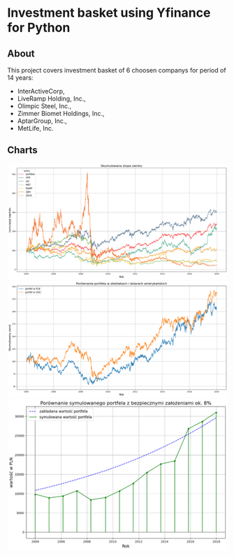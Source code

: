 # Investment basket using Yfinance for Python

## About

This project covers investment basket of 6 choosen companys for period of 14 years:
- InterActiveCorp,
- LiveRamp Holding, Inc.,
- Olimpic Steel, Inc.,
- Zimmer Biomet Holdings, Inc.,
- AptarGroup, Inc.,
- MetLife, Inc.

## Charts
![wallet](docs/chart1.png)
![PLN vs USD](docs/chart2.png)
![final score](docs/chart3.png)